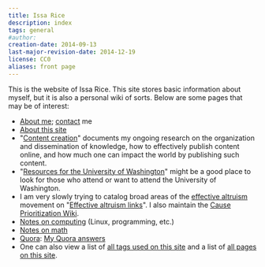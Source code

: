 ```yaml
---
title: Issa Rice
description: index
tags: general
#author: 
creation-date: 2014-09-13
last-major-revision-date: 2014-12-19
license: CC0
aliases: front page
---
```


This is the website of Issa Rice.
This site stores basic information about myself, but it is also a personal wiki of sorts.
Below are some pages that may be of interest:

- [About me](); [contact]() me
- [About this site](./about-the-site)
- "[Content creation]()" documents my ongoing research on the organization and dissemination of knowledge, how to effectively publish content online, and how much one can impact the world by publishing such content.
- "[Resources for the University of Washington]()" might be a good place to look for those who attend or want to attend the University of Washington.
- I am very slowly trying to catalog broad areas of the [effective altruism]() movement on "[Effective altruism links]()".
I also maintain the [Cause Prioritization Wiki](http://causeprioritization.org).
- [Notes on computing](_tags/computing) (Linux, programming, etc.)
- [Notes on math](_tags/math)
- [Quora](): [My Quora answers]()
- One can also view a list of [all tags used on this site](_tags/index) and a list of [all pages on this site](_all).
